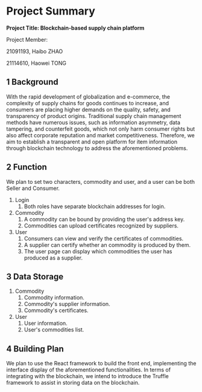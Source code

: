 # Project Summary

**Project Title: Blockchain-based supply chain platform**



Project Member: 

21091193, Haibo ZHAO

21114610, Haowei TONG

## 1 Background

With the rapid development of globalization and e-commerce, the complexity of supply chains for goods continues to increase, and consumers are placing higher demands on the quality, safety, and transparency of product origins. Traditional supply chain management methods have numerous issues, such as information asymmetry, data tampering, and counterfeit goods, which not only harm consumer rights but also affect corporate reputation and market competitiveness. Therefore, we aim to establish a transparent and open platform for item information through blockchain technology to address the aforementioned problems.

## 2 Function

We plan to set two characters, commodity and user, and a user can be both Seller and Consumer.

1. Login
   1. Both roles have separate blockchain addresses for login.
2. Commodity
   1. A commodity can be bound by providing the user's address key.
   2. Commodities can upload certificates recognized by suppliers.
3. User
   1. Consumers can view and verify the certificates of commodities.
   2. A supplier can certify whether an commodity is produced by them.
   3. The user page can display which commodities the user has produced as a supplier.

## 3 Data Storage

1. Commodity
   1. Commodity information.
   2. Commodity's supplier information.
   3. Commodity's certificates.
2. User
   1. User information.
   2. User's commodities list.

## 4 Building Plan

We plan to use the React framework to build the front end, implementing the interface display of the aforementioned functionalities. In terms of integrating with the blockchain, we intend to introduce the Truffle framework to assist in storing data on the blockchain.